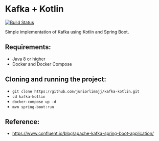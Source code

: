 # Kafka + Kotlin

[![Build Status](https://travis-ci.org/juniorlimajj/kafka-kotlin.svg?branch=master)](https://travis-ci.org/github/juniorlimajj/kafka-kotlin)

Simple implementation of Kafka using Kotlin and Spring Boot.

Requirements:
- 
 - Java 8 or higher
 - Docker and Docker Compose

Cloning and running the project:
-
 - ``git clone https://github.com/juniorlimajj/kafka-kotlin.git``
 - ``cd kafka-kotlin``
 - ``docker-compose up -d``
 - ``mvn spring-boot:run``

Reference:
- 
 - https://www.confluent.io/blog/apache-kafka-spring-boot-application/